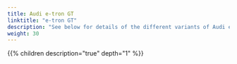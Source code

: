 ```yaml
---
title: Audi e-tron GT
linktitle: "e-tron GT"
description: "See below for details of the different variants of Audi e-tron GT"
weight: 30
---
```

{{% children description="true" depth="1" %}}
